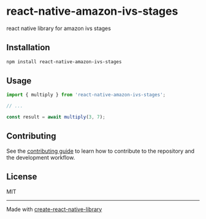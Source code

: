 # react-native-amazon-ivs-stages

react native library for amazon ivs stages

## Installation

```sh
npm install react-native-amazon-ivs-stages
```

## Usage


```js
import { multiply } from 'react-native-amazon-ivs-stages';

// ...

const result = await multiply(3, 7);
```


## Contributing

See the [contributing guide](CONTRIBUTING.md) to learn how to contribute to the repository and the development workflow.

## License

MIT

---

Made with [create-react-native-library](https://github.com/callstack/react-native-builder-bob)
